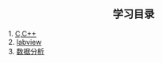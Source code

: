 <h2 style='text-align: center'>学习目录</h2></h>
<p>
    1. <a href = 'C,C++'>C,C++</a>
    <br>
    2. <a href = 'labview/readme.md'>labview</a>
    <br>
    3. <a href = '数据分析/readme.md'>数据分析</a>
    <br>
</p>
